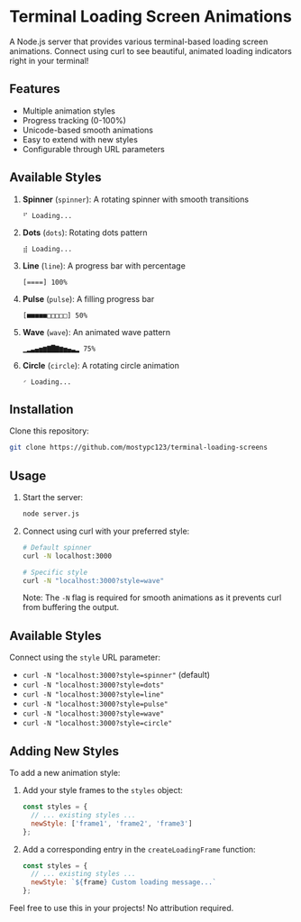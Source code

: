 # Terminal Loading Screen Animations

A Node.js server that provides various terminal-based loading screen animations. Connect using curl to see beautiful, animated loading indicators right in your terminal!

## Features

- Multiple animation styles
- Progress tracking (0-100%)
- Unicode-based smooth animations
- Easy to extend with new styles
- Configurable through URL parameters

## Available Styles

1. **Spinner** (`spinner`): A rotating spinner with smooth transitions
   ```
   ⠋ Loading...
   ```

2. **Dots** (`dots`): Rotating dots pattern
   ```
   ⣾ Loading...
   ```

3. **Line** (`line`): A progress bar with percentage
   ```
   [====] 100%
   ```

4. **Pulse** (`pulse`): A filling progress bar
   ```
   [■■■■■□□□□□] 50%
   ```

5. **Wave** (`wave`): An animated wave pattern
   ```
   ▁▂▃▄▅▆▇█▇▆▅▄▃▂ 75%
   ```

6. **Circle** (`circle`): A rotating circle animation
   ```
   ◜ Loading...
   ```

## Installation

Clone this repository:
```bash
git clone https://github.com/mostypc123/terminal-loading-screens
```

## Usage

1. Start the server:
   ```bash
   node server.js
   ```

2. Connect using curl with your preferred style:
   ```bash
   # Default spinner
   curl -N localhost:3000

   # Specific style
   curl -N "localhost:3000?style=wave"
   ```

   Note: The `-N` flag is required for smooth animations as it prevents curl from buffering the output.

## Available Styles

Connect using the `style` URL parameter:

- `curl -N "localhost:3000?style=spinner"` (default)
- `curl -N "localhost:3000?style=dots"`
- `curl -N "localhost:3000?style=line"`
- `curl -N "localhost:3000?style=pulse"`
- `curl -N "localhost:3000?style=wave"`
- `curl -N "localhost:3000?style=circle"`

## Adding New Styles

To add a new animation style:

1. Add your style frames to the `styles` object:
   ```javascript
   const styles = {
     // ... existing styles ...
     newStyle: ['frame1', 'frame2', 'frame3']
   };
   ```

2. Add a corresponding entry in the `createLoadingFrame` function:
   ```javascript
   const styles = {
     // ... existing styles ...
     newStyle: `${frame} Custom loading message...`
   };
   ```

Feel free to use this in your projects! No attribution required.

